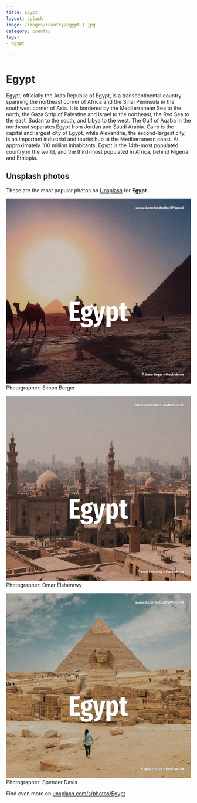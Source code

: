 ```yaml
---
title: Egypt
layout: splash
image: /images/country/egypt.1.jpg
category: country
tags:
- egypt

---
```

# Egypt

Egypt, officially the Arab Republic of Egypt, is a transcontinental country spanning the northeast  corner of Africa and the Sinai Peninsula in the southwest corner of Asia. It is bordered by the Mediterranean Sea to the north, the Gaza Strip of Palestine and Israel to the  northeast, the Red Sea to the east, Sudan to the south, and Libya to the west. The Gulf of Aqaba in the northeast separates Egypt from Jordan and Saudi Arabia. Cairo is the capital and largest city of Egypt, while Alexandria, the second-largest city, is an  important industrial and tourist hub at the Mediterranean coast. At approximately 100 million inhabitants, Egypt is the 14th-most populated country in the world,  and the third-most populated in Africa, behind Nigeria and Ethiopia. 

 
## Unsplash photos
These are the most popular photos on [Unsplash](https://unsplash.com) for **Egypt**.
 
![Egypt](/images/country/egypt.1.jpg)
Photographer:  Simon Berger
 
![Egypt](/images/country/egypt.2.jpg)
Photographer:  Omar Elsharawy
 
![Egypt](/images/country/egypt.3.jpg)
Photographer:  Spencer Davis
 
Find even more on [unsplash.com/s/photos/Egypt](https://unsplash.com/s/photos/Egypt)
 
